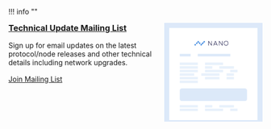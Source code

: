 !!! info ""
	<div style="display:flex;">
		<div style="padding-right: 10px;">
			<a href="http://eepurl.com/gZucL1" target="_blank" rel="noopener"><h3 style="margin-top: 0;">Technical Update Mailing List</h3></a>
			<div style="margin-bottom: 1rem">Sign up for email updates on the latest protocol/node releases and other technical details including network upgrades.</div>
			<a href="http://eepurl.com/gZucL1" class="md-button" target="_blank" rel="noopener">Join Mailing List</a>
		</div>
		<div>
			<div style="background-color: #DCE9F9; padding: 10px 10px 0 10px;">
				<a href="http://eepurl.com/gZucL1" target="_blank" rel="noopener"><img alt="Join Technical Updates Mailing List" src="../../images/mailing-list.svg" title="Mailing list" style="width:100%; min-width: 120px;"></a>
			</div>
		</div>
	</div>
